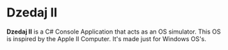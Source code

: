 # Dzedaj II
**Dzedaj II** is a C# Console Application that acts as an OS simulator. This OS is inspired by the Apple II Computer. It's made just for Windows OS's.

